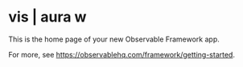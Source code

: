 # vis | aura w

This is the home page of your new Observable Framework app.

For more, see <https://observablehq.com/framework/getting-started>.
